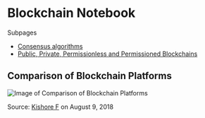 # Blockchain Notebook

Subpages

- [Consensus algorithms](ConsensusAlgorithms.md)
- [Public, Private, Permissionless and Permissioned Blockchains](
PrivatePublicPermissionedPermissionless.md)


## Comparison of Blockchain Platforms

![Image of Comparison of Blockchain Platforms](
https://primetrade.ai/wp-content/uploads/2018/08/blog_Comparison-of-Blockchain-Platforms-new-min-4-805x1080.jpg)

Source: [Kishore F](https://primetrade.ai/blog/comparison-of-blockchain-platforms/) on August 9, 2018

